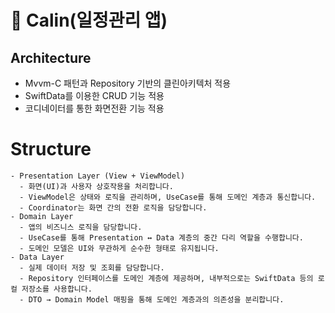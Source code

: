 # 📅 Calin(일정관리 앱)

## Architecture

- Mvvm-C 패턴과 Repository 기반의 클린아키텍처 적용
- SwiftData를 이용한 CRUD 기능 적용
- 코디네이터를 통한 화면전환 기능 적용

# Structure 
	- Presentation Layer (View + ViewModel)
	  - 화면(UI)과 사용자 상호작용을 처리합니다.
	  - ViewModel은 상태와 로직을 관리하며, UseCase를 통해 도메인 계층과 통신합니다.
	  - Coordinator는 화면 간의 전환 로직을 담당합니다.
	- Domain Layer
	  - 앱의 비즈니스 로직을 담당합니다.
	  - UseCase를 통해 Presentation ↔ Data 계층의 중간 다리 역할을 수행합니다.
	  - 도메인 모델은 UI와 무관하게 순수한 형태로 유지됩니다.
	- Data Layer
	  - 실제 데이터 저장 및 조회를 담당합니다.
	  - Repository 인터페이스를 도메인 계층에 제공하며, 내부적으로는 SwiftData 등의 로컬 저장소를 사용합니다.
	  - DTO → Domain Model 매핑을 통해 도메인 계층과의 의존성을 분리합니다.
